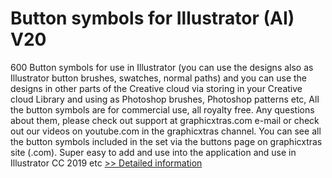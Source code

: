 # Button symbols for Illustrator (AI) V20
600 Button symbols for use in Illustrator (you can use the designs also as Illustrator button brushes, swatches, normal paths) and you can use the designs in other parts of the Creative cloud via storing in your Creative cloud Library and using as Photoshop brushes, Photoshop patterns etc, All the button symbols are for commercial use, all royalty free. Any questions about them, please check out support at graphicxtras.com e-mail or check out our videos on youtube.com in the graphicxtras channel. You can see all the button symbols included in the set via the buttons page on graphicxtras site (.com). Super easy to add and use into the application and use in Illustrator CC 2019 etc
[>> Detailed information](https://secure.shareit.com/shareit/product.html?productid=300176454&affiliateid=200057808)